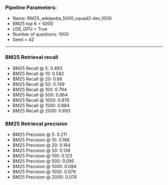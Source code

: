### Pipeline Parameters:
* Name: BM25_wikipedia_5000_squad2-dev_1000
* BM25 top K = 5000
* USE_GPU = True
* Number of questions: 1000
* Seed = 42
------
### BM25 Retrieval recall 
* BM25 Recall @ 5: 0.493
* BM25 Recall @ 10: 0.582
* BM25 Recall @ 20: 0.66
* BM25 Recall @ 50: 0.749
* BM25 Recall @ 100: 0.794
* BM25 Recall @ 500: 0.864
* BM25 Recall @ 1000: 0.876
* BM25 Recall @ 1500: 0.884
* BM25 Recall @ 2000: 0.893
### BM25 Retrieval precision 
* BM25 Precision @ 5: 0.211
* BM25 Precision @ 10: 0.188
* BM25 Precision @ 20: 0.164
* BM25 Precision @ 50: 0.139
* BM25 Precision @ 100: 0.123
* BM25 Precision @ 500: 0.095
* BM25 Precision @ 1000: 0.084
* BM25 Precision @ 1500: 0.079
* BM25 Precision @ 2000: 0.076
